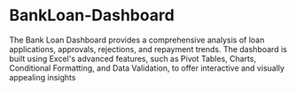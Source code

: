 # BankLoan-Dashboard
The Bank Loan Dashboard provides a comprehensive analysis of loan applications, approvals, rejections, and repayment trends. The dashboard is built using Excel's advanced features, such as Pivot Tables, Charts, Conditional Formatting, and Data Validation, to offer interactive and visually appealing insights
